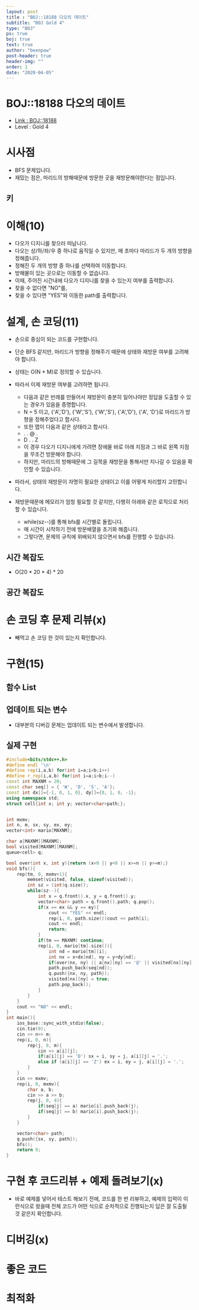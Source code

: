 ```yaml
---
layout: post
title : "BOJ::18188 다오의 데이트"
subtitle: "BOJ Gold 4"
type: "BOJ"
ps: true
boj: true
text: true
author: "beenpow"
post-header: true
header-img: ""
order: 1
date: "2020-04-05"
---
```

# BOJ::18188 다오의 데이트
- [Link : BOJ::18188](https://www.acmicpc.net/problem/18188)
- Level : Gold 4

# 시사점
- BFS 문제입니다.
- 재밌는 점은, 마리드의 방해때문에 방문한 곳을 재방문해야한다는 점입니다.

## 키

# 이해(10)
- 다오가 디지니를 찾으러 떠납니다.
- 다오는 상/하/좌/우 중 하나로 움직일 수 있지만, 매 초마다 마리드가 두 개의 방향을 정해줍니다.
- 정해진 두 개의 방향 중 하나를 선택하여 이동합니다.
- 방해물이 있는 곳으로는 이동할 수 없습니다.
- 이때, 주어진 시간내에 다오가 디지니를 찾을 수 있는지 여부를 출력합니다.
- 찾을 수 없다면 "NO"를,
- 찾을 수 있다면 "YES"와 이동한 path를 출력합니다.

# 설계, 손 코딩(11)
- 손으로 중심이 되는 코드를 구현합니다.
- 단순 BFS 같지만, 마리드가 방향을 정해주기 때문에 상태와 재방문 여부를 고려해야 합니다.
- 상태는 O(N * M)로 정의할 수 있습니다.
- 따라서 이제 재방문 여부를 고려하면 됩니다.
  - 다음과 같은 반례를 만들어서 재방문이 충분히 일어나야만 정답을 도출할 수 있는 경우가 있음을
    증명합니다.
  - N = 5 이고, {'A','D'}, {'W','S'}, {'W','S'}, {'A','D'}, {'A', 'D'}로 마리드가 방향을 정해주었다고 합시다.
  - 또한 맵이 다음과 같은 상태라고 합시다.
  - . . @ .
  - D . . Z
  - 이 경우 다오가 디지니에게 가려면 장애물 바로 아래 지점과 그 바로 왼쪽 지점을 무조건 방문해야
    합니다.
  - 하지만, 마리드의 방해때문에 그 길목을 재방문을 통해서만 지나갈 수 있음을 확인할 수 있습니다.

- 따라서, 상태의 재방문이 자명히 필요한 상태이고 이를 어떻게 처리할지 고민합니다.
- 재방문때문에 메모리가 엄청 필요할 것 같지만, 다행히 아래와 같은 로직으로 처리할 수 있습니다.
  - while(sz--)를 통해 bfs를 시간별로 돌립니다.
  - 매 시간이 시작하기 전에 방문배열을 초기화 해줍니다.
  - 그렇다면, 문제의 규칙에 위배되지 않으면서 bfs를 진행할 수 있습니다.

## 시간 복잡도
- O(20 * 20 * 4) * 20

## 공간 복잡도

# 손 코딩 후 문제 리뷰(x)
- 빼먹고 손 코딩 한 것이 있는지 확인합니다.

# 구현(15)

## 함수 List 

## 업데이트 되는 변수
- 대부분의 디버깅 문제는 업데이트 되는 변수에서 발생합니다.

## 실제 구현 

```cpp
#include<bits/stdc++.h>
#define endl '\n'
#define rep(i,a,b) for(int i=a;i<b;i++)
#define r_rep(i,a,b) for(int i=a;i>b;i--)
const int MAXNM = 20;
const char seq[] = { 'W', 'D', 'S', 'A'};
const int dx[]={-1, 0, 1, 0}, dy[]={0, 1, 0, -1};
using namespace std;
struct cell{int x; int y; vector<char>path;};


int mxmv;
int n, m, sx, sy, ex, ey;
vector<int> mario[MAXNM];

char a[MAXNM][MAXNM];
bool visited[MAXNM][MAXNM];
queue<cell> q;

bool over(int x, int y){return (x<0 || y<0 || x>=n || y>=m);}
void bfs(){
    rep(tm, 0, mxmv+1){
        memset(visited, false, sizeof(visited));
        int sz = (int)q.size();
        while(sz--){
            int x = q.front().x, y = q.front().y;
            vector<char> path = q.front().path; q.pop();
            if(x == ex && y == ey){
                cout << "YES" << endl;
                rep(i, 0, path.size())cout << path[i];
                cout << endl;
                return;
            }
            if(tm == MAXNM) continue;
            rep(i, 0, mario[tm].size()){
                int nd = mario[tm][i];
                int nx = x+dx[nd], ny = y+dy[nd];
                if(over(nx, ny) || a[nx][ny] == '@' || visited[nx][ny]) continue;;
                path.push_back(seq[nd]);
                q.push({nx, ny, path});
                visited[nx][ny] = true;
                path.pop_back();
            }
        }
    }
    cout << "NO" << endl;
}
int main(){
    ios_base::sync_with_stdio(false);
    cin.tie(0);
    cin >> n>> m;
    rep(i, 0, n){
        rep(j, 0, m){
            cin >> a[i][j];
            if(a[i][j] == 'D') sx = i, sy = j, a[i][j] = '.';
            else if (a[i][j] == 'Z') ex = i, ey = j, a[i][j] = '.';
        }
    }
    cin >> mxmv;
    rep(i, 0, mxmv){
        char a, b;
        cin >> a >> b;
        rep(j, 0, 4){
            if(seq[j] == a) mario[i].push_back(j);
            if(seq[j] == b) mario[i].push_back(j);
        }
    }

    vector<char> path;
    q.push({sx, sy, path});
    bfs();
    return 0;
}
```

# 구현 후 코드리뷰 + 예제 돌려보기(x)
- 바로 예제를 넣어서 테스트 해보기 전에, 코드를 한 번 리뷰하고, 예제의 입력이 이런식으로 왔을때
  전체 코드가 어떤 식으로 순차적으로 진행되는지 답은 잘 도출될 것 같은지 확인합니다.

# 디버깅(x)

# 좋은 코드

# 최적화
